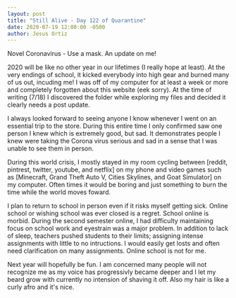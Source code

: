 ```yaml
---
layout: post
title: "Still Alive - Day 122 of Quarantine"
date: 2020-07-19 12:00:00 -0500
author: Jesus Ortiz
---
```


<bold>Novel Coronavirus - Use a mask.</bold> An update on me!

2020 will be like no other year in our lifetimes (I really hope at least). At the very endings of school, it kicked
everybody into high gear and burned many of us out, incuding me! I was off of my computer for at least a week or more and completely forgotten about this
website (eek sorry). At the time of writing (7/18) I discovered the folder while exploring my files and decided it clearly needs a post update. <br>

I always looked forward to seeing anyone I know whenever I went on an essential trip to the store. 
During this entire time I only confirmed saw one person I knew which is extremely good, but sad. It demonstrates people I knew were taking the 
Corona virus serious and sad in a sense that I was unable to see them in person. <br>

During this world crisis, I mostly stayed in my room cycling between [reddit, pintrest, twitter, youtube, and netflix] on my phone and video games 
such as [Minecraft, Grand Theft Auto V, Cities Skylines, and Goat Simulator] on my computer. Often times it would be boring and just something
to burn the time while the world moves foward. <br>

I plan to return to school in person even if it risks myself getting sick. Online school or wishing school was ever closed is a regret. School online
is morbid. During the second semester online, I had difficulty maintaining focus on school work and eyestrain was a major problem. In addition to lack of 
sleep, teachers pushed students to their limits; assigning intense assignments with little to no intructions. I would easily get losts and often
need clarification on many assignments. Online school is not for me. <br>

Next year will hopefully be fun. I am concerned many people will not recognize me as my voice has progressivly became deeper and I let my beard grow with
currently no intension of shaving it off. Also my <bold>hair is like a curly afro</bold> and it's nice.

